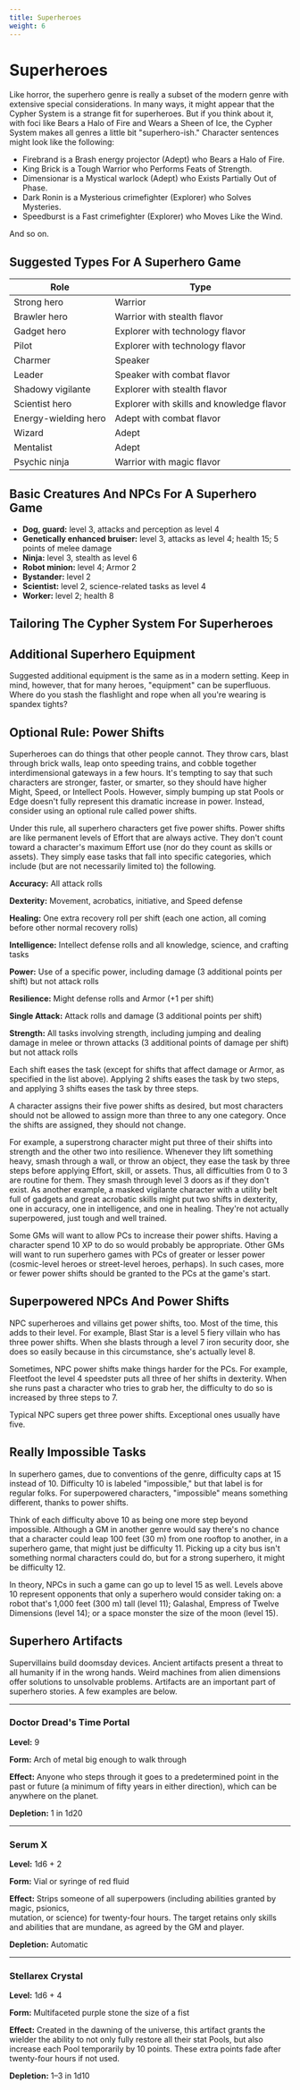```yaml
---
title: Superheroes
weight: 6
---
```


# Superheroes

Like horror, the superhero genre is really a subset of the modern genre with extensive special considerations. In many ways, it might appear that the Cypher System is a strange fit for superheroes. But if you think about it, with foci like Bears a Halo of Fire and Wears a Sheen of Ice, the Cypher System makes all genres a little bit "superhero-ish." Character sentences might look like the following:

* Firebrand is a Brash energy projector (Adept) who Bears a Halo of Fire.
* King Brick is a Tough Warrior who Performs Feats of Strength.
* Dimensionar is a Mystical warlock (Adept) who Exists Partially Out of Phase.
* Dark Ronin is a Mysterious crimefighter (Explorer) who Solves Mysteries.
* Speedburst is a Fast crimefighter (Explorer) who Moves Like the Wind.

And so on.

## Suggested Types For A Superhero Game

| Role                 | Type                                      |
|----------------------|-------------------------------------------|
| Strong hero          | Warrior                                   |
| Brawler hero         | Warrior with stealth flavor               |
| Gadget hero          | Explorer with technology flavor           |
| Pilot                | Explorer with technology flavor           |
| Charmer              | Speaker                                   |
| Leader               | Speaker with combat flavor                |
| Shadowy vigilante    | Explorer with stealth flavor              |
| Scientist hero       | Explorer with skills and knowledge flavor |
| Energy-wielding hero | Adept with combat flavor                  |
| Wizard               | Adept                                     |
| Mentalist            | Adept                                     |
| Psychic ninja        | Warrior with magic flavor                 |

## Basic Creatures And NPCs For A Superhero Game

* **Dog, guard:** level 3, attacks and perception as level 4
* **Genetically enhanced bruiser:** level 3, attacks as level 4; health 15; 5 points of melee damage
* **Ninja:** level 3, stealth as level 6
* **Robot minion:** level 4; Armor 2
* **Bystander:** level 2
* **Scientist:** level 2, science-related tasks as level 4
* **Worker:** level 2; health 8

## Tailoring The Cypher System For Superheroes
<!-- TODO: missing section? -->

## Additional Superhero Equipment

Suggested additional equipment is the same as in a modern setting. Keep in mind, however, that for many heroes, "equipment" can be superfluous. Where do you stash the flashlight and rope when all you're wearing is spandex tights?

## Optional Rule: Power Shifts

Superheroes can do things that other people cannot. They throw cars, blast through brick walls, leap onto speeding trains, and cobble together interdimensional gateways in a few hours. It's tempting to say that such characters are stronger, faster, or smarter, so they should have higher Might, Speed, or Intellect Pools. However, simply bumping up stat Pools or Edge doesn't fully represent this dramatic increase in power. Instead, consider using an optional rule called power shifts.

Under this rule, all superhero characters get five power shifts. Power shifts are like permanent levels of Effort that are always active. They don't count toward a character's maximum Effort use (nor do they count as skills or assets). They simply ease tasks that fall into specific categories, which include (but are not necessarily limited to) the following.

**Accuracy:** All attack rolls

**Dexterity:** Movement, acrobatics, initiative, and Speed defense

**Healing:** One extra recovery roll per shift (each one action, all coming before other normal recovery rolls)

**Intelligence:** Intellect defense rolls and all knowledge, science, and crafting tasks

**Power:** Use of a specific power, including damage (3 additional points per shift) but not attack rolls

**Resilience:** Might defense rolls and Armor (+1 per shift)

**Single Attack:** Attack rolls and damage (3 additional points per shift)

**Strength:** All tasks involving strength, including jumping and dealing damage in melee or thrown attacks (3 additional points of damage per shift) but not attack rolls

Each shift eases the task (except for shifts that affect damage or Armor, as specified in the list above). Applying 2 shifts eases the task by two steps, and applying 3 shifts eases the task by three steps.

A character assigns their five power shifts as desired, but most characters should not be allowed to assign more than three to any one category. Once the shifts are assigned, they should not change.

For example, a superstrong character might put three of their shifts into strength and the other two into resilience. Whenever they lift something heavy, smash through a wall, or throw an object, they ease the task by three steps before applying Effort, skill, or assets. Thus, all difficulties from 0 to 3 are routine for them. They smash through level 3 doors as if they don't exist. As another example, a masked vigilante character with a utility belt full of gadgets and great acrobatic skills might put two shifts in dexterity, one in accuracy, one in intelligence, and one in healing. They're not actually superpowered, just tough and well trained.

Some GMs will want to allow PCs to increase their power shifts. Having a character spend 10 XP to do so would probably be appropriate. Other GMs will want to run superhero games with PCs of greater or lesser power (cosmic-level heroes or street-level heroes, perhaps). In such cases, more or fewer power shifts should be granted to the PCs at the game's start.

## Superpowered NPCs And Power Shifts

NPC superheroes and villains get power shifts, too. Most of the time, this adds to their level. For example, Blast Star is a level 5 fiery villain who has three power shifts. When she blasts through a level 7 iron security door, she does so easily because in this circumstance, she's actually level 8.

Sometimes, NPC power shifts make things harder for the PCs. For example, Fleetfoot the level 4 speedster puts all three of her shifts in dexterity. When she runs past a character who tries to grab her, the difficulty to do so is increased by three steps to 7.

Typical NPC supers get three power shifts. Exceptional ones usually have five.

## Really Impossible Tasks

In superhero games, due to conventions of the genre, difficulty caps at 15 instead of 10. Difficulty 10 is labeled "impossible," but that label is for regular folks. For superpowered characters, "impossible" means something different, thanks to power shifts.

Think of each difficulty above 10 as being one more step beyond impossible. Although a GM in another genre would say there's no chance that a character could leap 100 feet (30 m) from one rooftop to another, in a superhero game, that might just be difficulty 11. Picking up a city bus isn't something normal characters could do, but for a strong superhero, it might be difficulty 12.

In theory, NPCs in such a game can go up to level 15 as well. Levels above 10 represent opponents that only a superhero would consider taking on: a robot that's 1,000 feet (300 m) tall (level 11); Galashal, Empress of Twelve Dimensions (level 14); or a space monster the size of the moon (level 15).

## Superhero Artifacts

Supervillains build doomsday devices. Ancient artifacts present a threat to all humanity if in the wrong hands. Weird machines from alien dimensions offer solutions to unsolvable problems. Artifacts are an important part of superhero stories. A few examples are below.

-----

### Doctor Dread's Time Portal

**Level:** 9

**Form:** Arch of metal big enough to walk through

**Effect:** Anyone who steps through it goes to a predetermined point in the past or future (a minimum of fifty years in either direction), which can be anywhere on the planet.

**Depletion:** 1 in 1d20

-----

### Serum X

**Level:** 1d6 + 2

**Form:** Vial or syringe of red fluid

**Effect:** Strips someone of all superpowers (including abilities granted by magic, psionics,  
mutation, or science) for twenty-four hours. The target retains only skills and abilities that are mundane, as agreed by the GM and player.

**Depletion:** Automatic

-----

### Stellarex Crystal

**Level:** 1d6 + 4

**Form:** Multifaceted purple stone the size of a fist

**Effect:** Created in the dawning of the universe, this artifact grants the wielder the ability to not only fully restore all their stat Pools, but also increase each Pool temporarily by 10 points. These extra points fade after  
twenty-four hours if not used.

**Depletion:** 1–3 in 1d10
